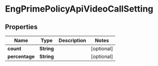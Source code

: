 
# EngPrimePolicyApiVideoCallSetting

## Properties
Name | Type | Description | Notes
------------ | ------------- | ------------- | -------------
**count** | **String** |  |  [optional]
**percentage** | **String** |  |  [optional]



